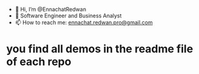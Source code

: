 - 👋 Hi, I’m @EnnachatRedwan
- 👀 Software Engineer and Business Analyst
- 📫 How to reach me: ennachat.redwan.pro@gmail.com

<h1>you find all demos in the readme file of each repo</h1>

<!---
EnnachatRedwan/EnnachatRedwan is a ✨ special ✨ repository because its `README.md` (this file) appears on your GitHub profile.
You can click the Preview link to take a look at your changes.
--->
